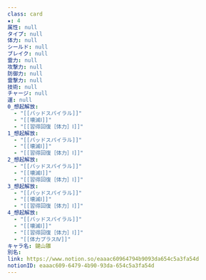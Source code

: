 ```yaml
---
class: card
★: 4
属性: null
タイプ: null
体力: null
シールド: null
ブレイク: null
霊力: null
攻撃力: null
防御力: null
霊撃力: null
技術: null
チャージ: null
運: null
0_想起解放:
  - "[[バッドスパイラル]]"
  - "[[壊滅Ⅰ]]"
  - "[[習得回復［体力］Ⅰ]]"
1_想起解放:
  - "[[バッドスパイラル]]"
  - "[[壊滅Ⅰ]]"
  - "[[習得回復［体力］Ⅰ]]"
2_想起解放:
  - "[[バッドスパイラル]]"
  - "[[壊滅Ⅰ]]"
  - "[[習得回復［体力］Ⅰ]]"
3_想起解放:
  - "[[バッドスパイラル]]"
  - "[[壊滅Ⅰ]]"
  - "[[習得回復［体力］Ⅰ]]"
4_想起解放:
  - "[[バッドスパイラル]]"
  - "[[壊滅Ⅰ]]"
  - "[[習得回復［体力］Ⅰ]]"
  - "[[体力プラスⅣ]]"
キャラ名: 鍵山雛
別名: 
link: https://www.notion.so/eaaac60964794b9093da654c5a3fa54d
notionID: eaaac609-6479-4b90-93da-654c5a3fa54d
---
```

